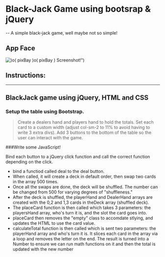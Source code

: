 
# Black-Jack Game using bootsrap & jQuery

-- A simple black-jack game, well maybe not so simple!

## App Face
![)o( pixBay )]()o( pixBay ) Screenshot!")

## Instructions:
----

## BlackJack game using jQuery, HTML and CSS

### Setup the table using Bootstrap.

> Create a dealers hand and players hand to hold the totals.
Set each card to a custom width (adjust col-sm-2 to 11% to avoid having to write 3 extra divs).
Add 3 buttons to the bottom of the table so the user can interact with the game.

###Write some JavaScript!

Bind each button to a jQuery click function and call the correct function depending on the click.

- bind a functiod called deal to the deal button.
- When called, it will create a deck in default order, then swap two cards in the array 500 times.
- Once all the swaps are done, the deck will be shuffled. The number can be changed from 500 for varying degrees of "shuffleness."
- After the deck is shuffled, the playerHand and DealerHand arrays are created with the 0,2 and 1,3 cards in theDeck array (shuffled deck).
- The placeCard function is then called which takes 3 parameters: the playersHand array, who's turn it is, and the slot the card goes into.
- placeCard then removes the "empty" class to accomdate stlying, and updates the HTML to use the card value.
- calculateTotal function is then called which is sent two parameters: the playerHand array and who's turn it is. It slices each card in the array via a loop and removes the letter on the end. The result is turned into a Number to ensure we can run math functions on it and then the total is updated with the new number


